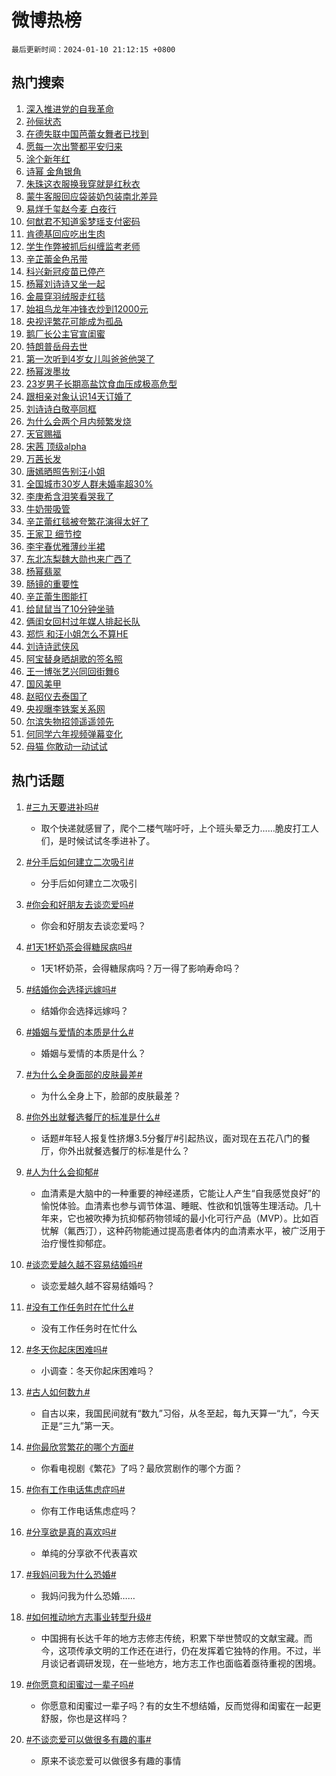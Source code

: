 # 微博热榜

`最后更新时间：2024-01-10 21:12:15 +0800`

## 热门搜索

1. [深入推进党的自我革命](https://m.weibo.cn/search?containerid=100103type%3D1%26t%3D10%26q%3D%23%E6%B7%B1%E5%85%A5%E6%8E%A8%E8%BF%9B%E5%85%9A%E7%9A%84%E8%87%AA%E6%88%91%E9%9D%A9%E5%91%BD%23&stream_entry_id=51&isnewpage=1&extparam=seat%3D1%26stream_entry_id%3D51%26dgr%3D0%26c_type%3D51%26filter_type%3Drealtimehot%26q%3D%2523%25E6%25B7%25B1%25E5%2585%25A5%25E6%258E%25A8%25E8%25BF%259B%25E5%2585%259A%25E7%259A%2584%25E8%2587%25AA%25E6%2588%2591%25E9%259D%25A9%25E5%2591%25BD%2523%26cate%3D10103%26pos%3D0%26display_time%3D1704892333%26pre_seqid%3D17048923336540704243)
1. [孙俪状态](https://m.weibo.cn/search?containerid=100103type%3D1%26t%3D10%26q%3D%E5%AD%99%E4%BF%AA%E7%8A%B6%E6%80%81&stream_entry_id=31&isnewpage=1&extparam=seat%3D1%26realpos%3D1%26filter_type%3Drealtimehot%26pos%3D0%26lcate%3D5001%26stream_entry_id%3D31%26c_type%3D31%26dgr%3D0%26q%3D%25E5%25AD%2599%25E4%25BF%25AA%25E7%258A%25B6%25E6%2580%2581%26cate%3D5001%26flag%3D1%26band_rank%3D1%26display_time%3D1704892333%26pre_seqid%3D17048923336540704243)
1. [在德失联中国芭蕾女舞者已找到](https://m.weibo.cn/search?containerid=100103type%3D1%26t%3D10%26q%3D%23%E5%9C%A8%E5%BE%B7%E5%A4%B1%E8%81%94%E4%B8%AD%E5%9B%BD%E8%8A%AD%E8%95%BE%E5%A5%B3%E8%88%9E%E8%80%85%E5%B7%B2%E6%89%BE%E5%88%B0%23&stream_entry_id=31&isnewpage=1&extparam=seat%3D1%26realpos%3D2%26filter_type%3Drealtimehot%26pos%3D1%26lcate%3D5001%26stream_entry_id%3D31%26c_type%3D31%26dgr%3D0%26q%3D%2523%25E5%259C%25A8%25E5%25BE%25B7%25E5%25A4%25B1%25E8%2581%2594%25E4%25B8%25AD%25E5%259B%25BD%25E8%258A%25AD%25E8%2595%25BE%25E5%25A5%25B3%25E8%2588%259E%25E8%2580%2585%25E5%25B7%25B2%25E6%2589%25BE%25E5%2588%25B0%2523%26cate%3D5001%26flag%3D2%26band_rank%3D2%26display_time%3D1704892333%26pre_seqid%3D17048923336540704243)
1. [愿每一次出警都平安归来](https://m.weibo.cn/search?containerid=100103type%3D1%26t%3D10%26q%3D%23%E6%84%BF%E6%AF%8F%E4%B8%80%E6%AC%A1%E5%87%BA%E8%AD%A6%E9%83%BD%E5%B9%B3%E5%AE%89%E5%BD%92%E6%9D%A5%23&stream_entry_id=31&isnewpage=1&extparam=seat%3D1%26realpos%3D3%26filter_type%3Drealtimehot%26pos%3D2%26lcate%3D5001%26stream_entry_id%3D31%26c_type%3D31%26dgr%3D0%26q%3D%2523%25E6%2584%25BF%25E6%25AF%258F%25E4%25B8%2580%25E6%25AC%25A1%25E5%2587%25BA%25E8%25AD%25A6%25E9%2583%25BD%25E5%25B9%25B3%25E5%25AE%2589%25E5%25BD%2592%25E6%259D%25A5%2523%26cate%3D5001%26flag%3D0%26band_rank%3D3%26display_time%3D1704892333%26pre_seqid%3D17048923336540704243)
1. [涂个新年红](https://m.weibo.cn/search?containerid=100103type%3D1%26t%3D10%26q%3D%23%E6%B6%82%E4%B8%AA%E6%96%B0%E5%B9%B4%E7%BA%A2%23&stream_entry_id=31&isnewpage=1&extparam=seat%3D1%26filter_type%3Drealtimehot%26topic_ad%3D1%26dgr%3D0%26pos%3D3%26lcate%3D5001%26stream_entry_id%3D31%26is_ad_pos%3D1%26c_type%3D31%26q%3D%2523%25E6%25B6%2582%25E4%25B8%25AA%25E6%2596%25B0%25E5%25B9%25B4%25E7%25BA%25A2%2523%26cate%3D5001%26band_rank%3D4%26adid%3D218408%26display_time%3D1704892333%26pre_seqid%3D17048923336540704243)
1. [诗幂 金角银角](https://m.weibo.cn/search?containerid=100103type%3D1%26t%3D10%26q%3D%E8%AF%97%E5%B9%82+%E9%87%91%E8%A7%92%E9%93%B6%E8%A7%92&stream_entry_id=31&isnewpage=1&extparam=seat%3D1%26realpos%3D4%26filter_type%3Drealtimehot%26pos%3D4%26lcate%3D5001%26stream_entry_id%3D31%26c_type%3D31%26dgr%3D0%26q%3D%25E8%25AF%2597%25E5%25B9%2582%2520%25E9%2587%2591%25E8%25A7%2592%25E9%2593%25B6%25E8%25A7%2592%26cate%3D5001%26flag%3D1%26band_rank%3D4%26display_time%3D1704892333%26pre_seqid%3D17048923336540704243)
1. [朱珠这衣服换我穿就是红秋衣](https://m.weibo.cn/search?containerid=100103type%3D1%26t%3D10%26q%3D%E6%9C%B1%E7%8F%A0%E8%BF%99%E8%A1%A3%E6%9C%8D%E6%8D%A2%E6%88%91%E7%A9%BF%E5%B0%B1%E6%98%AF%E7%BA%A2%E7%A7%8B%E8%A1%A3&stream_entry_id=31&isnewpage=1&extparam=seat%3D1%26realpos%3D5%26filter_type%3Drealtimehot%26pos%3D5%26lcate%3D5001%26stream_entry_id%3D31%26c_type%3D31%26dgr%3D0%26q%3D%25E6%259C%25B1%25E7%258F%25A0%25E8%25BF%2599%25E8%25A1%25A3%25E6%259C%258D%25E6%258D%25A2%25E6%2588%2591%25E7%25A9%25BF%25E5%25B0%25B1%25E6%2598%25AF%25E7%25BA%25A2%25E7%25A7%258B%25E8%25A1%25A3%26cate%3D5001%26flag%3D1%26band_rank%3D5%26display_time%3D1704892333%26pre_seqid%3D17048923336540704243)
1. [蒙牛客服回应袋装奶包装南北差异](https://m.weibo.cn/search?containerid=100103type%3D1%26t%3D10%26q%3D%23%E8%92%99%E7%89%9B%E5%AE%A2%E6%9C%8D%E5%9B%9E%E5%BA%94%E8%A2%8B%E8%A3%85%E5%A5%B6%E5%8C%85%E8%A3%85%E5%8D%97%E5%8C%97%E5%B7%AE%E5%BC%82%23&stream_entry_id=31&isnewpage=1&extparam=seat%3D1%26realpos%3D6%26filter_type%3Drealtimehot%26pos%3D6%26lcate%3D5001%26stream_entry_id%3D31%26c_type%3D31%26dgr%3D0%26q%3D%2523%25E8%2592%2599%25E7%2589%259B%25E5%25AE%25A2%25E6%259C%258D%25E5%259B%259E%25E5%25BA%2594%25E8%25A2%258B%25E8%25A3%2585%25E5%25A5%25B6%25E5%258C%2585%25E8%25A3%2585%25E5%258D%2597%25E5%258C%2597%25E5%25B7%25AE%25E5%25BC%2582%2523%26cate%3D5001%26flag%3D1%26band_rank%3D6%26display_time%3D1704892333%26pre_seqid%3D17048923336540704243)
1. [易烊千玺赵今麦 白夜行](https://m.weibo.cn/search?containerid=100103type%3D1%26t%3D10%26q%3D%E6%98%93%E7%83%8A%E5%8D%83%E7%8E%BA%E8%B5%B5%E4%BB%8A%E9%BA%A6+%E7%99%BD%E5%A4%9C%E8%A1%8C&stream_entry_id=31&isnewpage=1&extparam=seat%3D1%26realpos%3D7%26filter_type%3Drealtimehot%26pos%3D7%26lcate%3D5001%26stream_entry_id%3D31%26c_type%3D31%26dgr%3D0%26q%3D%25E6%2598%2593%25E7%2583%258A%25E5%258D%2583%25E7%258E%25BA%25E8%25B5%25B5%25E4%25BB%258A%25E9%25BA%25A6%2520%25E7%2599%25BD%25E5%25A4%259C%25E8%25A1%258C%26cate%3D5001%26flag%3D2%26band_rank%3D7%26display_time%3D1704892333%26pre_seqid%3D17048923336540704243)
1. [何猷君不知道奚梦瑶支付密码](https://m.weibo.cn/search?containerid=100103type%3D1%26t%3D10%26q%3D%23%E4%BD%95%E7%8C%B7%E5%90%9B%E4%B8%8D%E7%9F%A5%E9%81%93%E5%A5%9A%E6%A2%A6%E7%91%B6%E6%94%AF%E4%BB%98%E5%AF%86%E7%A0%81%23&stream_entry_id=31&isnewpage=1&extparam=seat%3D1%26realpos%3D8%26filter_type%3Drealtimehot%26pos%3D8%26lcate%3D5001%26stream_entry_id%3D31%26c_type%3D31%26dgr%3D0%26q%3D%2523%25E4%25BD%2595%25E7%258C%25B7%25E5%2590%259B%25E4%25B8%258D%25E7%259F%25A5%25E9%2581%2593%25E5%25A5%259A%25E6%25A2%25A6%25E7%2591%25B6%25E6%2594%25AF%25E4%25BB%2598%25E5%25AF%2586%25E7%25A0%2581%2523%26cate%3D5001%26flag%3D1%26band_rank%3D8%26display_time%3D1704892333%26pre_seqid%3D17048923336540704243)
1. [肯德基回应吃出生肉](https://m.weibo.cn/search?containerid=100103type%3D1%26t%3D10%26q%3D%23%E8%82%AF%E5%BE%B7%E5%9F%BA%E5%9B%9E%E5%BA%94%E5%90%83%E5%87%BA%E7%94%9F%E8%82%89%23&stream_entry_id=31&isnewpage=1&extparam=seat%3D1%26realpos%3D9%26filter_type%3Drealtimehot%26pos%3D9%26lcate%3D5001%26stream_entry_id%3D31%26c_type%3D31%26dgr%3D0%26q%3D%2523%25E8%2582%25AF%25E5%25BE%25B7%25E5%259F%25BA%25E5%259B%259E%25E5%25BA%2594%25E5%2590%2583%25E5%2587%25BA%25E7%2594%259F%25E8%2582%2589%2523%26cate%3D5001%26flag%3D0%26band_rank%3D9%26display_time%3D1704892333%26pre_seqid%3D17048923336540704243)
1. [学生作弊被抓后纠缠监考老师](https://m.weibo.cn/search?containerid=100103type%3D1%26t%3D10%26q%3D%23%E5%AD%A6%E7%94%9F%E4%BD%9C%E5%BC%8A%E8%A2%AB%E6%8A%93%E5%90%8E%E7%BA%A0%E7%BC%A0%E7%9B%91%E8%80%83%E8%80%81%E5%B8%88%23&stream_entry_id=31&isnewpage=1&extparam=seat%3D1%26realpos%3D10%26filter_type%3Drealtimehot%26pos%3D10%26lcate%3D5001%26stream_entry_id%3D31%26c_type%3D31%26dgr%3D0%26q%3D%2523%25E5%25AD%25A6%25E7%2594%259F%25E4%25BD%259C%25E5%25BC%258A%25E8%25A2%25AB%25E6%258A%2593%25E5%2590%258E%25E7%25BA%25A0%25E7%25BC%25A0%25E7%259B%2591%25E8%2580%2583%25E8%2580%2581%25E5%25B8%2588%2523%26cate%3D5001%26flag%3D1%26band_rank%3D10%26display_time%3D1704892333%26pre_seqid%3D17048923336540704243)
1. [辛芷蕾金色吊带](https://m.weibo.cn/search?containerid=100103type%3D1%26t%3D10%26q%3D%23%E8%BE%9B%E8%8A%B7%E8%95%BE%E9%87%91%E8%89%B2%E5%90%8A%E5%B8%A6%23&stream_entry_id=31&isnewpage=1&extparam=seat%3D1%26realpos%3D11%26filter_type%3Drealtimehot%26pos%3D11%26lcate%3D5001%26stream_entry_id%3D31%26c_type%3D31%26dgr%3D0%26q%3D%2523%25E8%25BE%259B%25E8%258A%25B7%25E8%2595%25BE%25E9%2587%2591%25E8%2589%25B2%25E5%2590%258A%25E5%25B8%25A6%2523%26cate%3D5001%26flag%3D1%26band_rank%3D11%26display_time%3D1704892333%26pre_seqid%3D17048923336540704243)
1. [科兴新冠疫苗已停产](https://m.weibo.cn/search?containerid=100103type%3D1%26t%3D10%26q%3D%23%E7%A7%91%E5%85%B4%E6%96%B0%E5%86%A0%E7%96%AB%E8%8B%97%E5%B7%B2%E5%81%9C%E4%BA%A7%23&stream_entry_id=31&isnewpage=1&extparam=seat%3D1%26realpos%3D12%26filter_type%3Drealtimehot%26pos%3D12%26lcate%3D5001%26stream_entry_id%3D31%26c_type%3D31%26dgr%3D0%26q%3D%2523%25E7%25A7%2591%25E5%2585%25B4%25E6%2596%25B0%25E5%2586%25A0%25E7%2596%25AB%25E8%258B%2597%25E5%25B7%25B2%25E5%2581%259C%25E4%25BA%25A7%2523%26cate%3D5001%26flag%3D0%26band_rank%3D12%26display_time%3D1704892333%26pre_seqid%3D17048923336540704243)
1. [杨幂刘诗诗又坐一起](https://m.weibo.cn/search?containerid=100103type%3D1%26t%3D10%26q%3D%23%E6%9D%A8%E5%B9%82%E5%88%98%E8%AF%97%E8%AF%97%E5%8F%88%E5%9D%90%E4%B8%80%E8%B5%B7%23&stream_entry_id=31&isnewpage=1&extparam=seat%3D1%26realpos%3D13%26filter_type%3Drealtimehot%26pos%3D13%26lcate%3D5001%26stream_entry_id%3D31%26c_type%3D31%26dgr%3D0%26q%3D%2523%25E6%259D%25A8%25E5%25B9%2582%25E5%2588%2598%25E8%25AF%2597%25E8%25AF%2597%25E5%258F%2588%25E5%259D%2590%25E4%25B8%2580%25E8%25B5%25B7%2523%26cate%3D5001%26flag%3D1%26band_rank%3D13%26display_time%3D1704892333%26pre_seqid%3D17048923336540704243)
1. [金晨穿羽绒服走红毯](https://m.weibo.cn/search?containerid=100103type%3D1%26t%3D10%26q%3D%23%E9%87%91%E6%99%A8%E7%A9%BF%E7%BE%BD%E7%BB%92%E6%9C%8D%E8%B5%B0%E7%BA%A2%E6%AF%AF%23&stream_entry_id=31&isnewpage=1&extparam=seat%3D1%26realpos%3D14%26filter_type%3Drealtimehot%26pos%3D14%26lcate%3D5001%26stream_entry_id%3D31%26c_type%3D31%26dgr%3D0%26q%3D%2523%25E9%2587%2591%25E6%2599%25A8%25E7%25A9%25BF%25E7%25BE%25BD%25E7%25BB%2592%25E6%259C%258D%25E8%25B5%25B0%25E7%25BA%25A2%25E6%25AF%25AF%2523%26cate%3D5001%26flag%3D1%26band_rank%3D14%26display_time%3D1704892333%26pre_seqid%3D17048923336540704243)
1. [始祖鸟龙年冲锋衣炒到12000元](https://m.weibo.cn/search?containerid=100103type%3D1%26t%3D10%26q%3D%23%E5%A7%8B%E7%A5%96%E9%B8%9F%E9%BE%99%E5%B9%B4%E5%86%B2%E9%94%8B%E8%A1%A3%E7%82%92%E5%88%B012000%E5%85%83%23&stream_entry_id=31&isnewpage=1&extparam=seat%3D1%26realpos%3D15%26filter_type%3Drealtimehot%26pos%3D15%26lcate%3D5001%26stream_entry_id%3D31%26c_type%3D31%26dgr%3D0%26q%3D%2523%25E5%25A7%258B%25E7%25A5%2596%25E9%25B8%259F%25E9%25BE%2599%25E5%25B9%25B4%25E5%2586%25B2%25E9%2594%258B%25E8%25A1%25A3%25E7%2582%2592%25E5%2588%25B012000%25E5%2585%2583%2523%26cate%3D5001%26flag%3D0%26band_rank%3D15%26display_time%3D1704892333%26pre_seqid%3D17048923336540704243)
1. [央视评繁花可能成为孤品](https://m.weibo.cn/search?containerid=100103type%3D1%26t%3D10%26q%3D%23%E5%A4%AE%E8%A7%86%E8%AF%84%E7%B9%81%E8%8A%B1%E5%8F%AF%E8%83%BD%E6%88%90%E4%B8%BA%E5%AD%A4%E5%93%81%23&stream_entry_id=31&isnewpage=1&extparam=seat%3D1%26realpos%3D16%26filter_type%3Drealtimehot%26pos%3D16%26lcate%3D5001%26stream_entry_id%3D31%26c_type%3D31%26dgr%3D0%26q%3D%2523%25E5%25A4%25AE%25E8%25A7%2586%25E8%25AF%2584%25E7%25B9%2581%25E8%258A%25B1%25E5%258F%25AF%25E8%2583%25BD%25E6%2588%2590%25E4%25B8%25BA%25E5%25AD%25A4%25E5%2593%2581%2523%26cate%3D5001%26flag%3D2%26band_rank%3D16%26display_time%3D1704892333%26pre_seqid%3D17048923336540704243)
1. [鹅厂长公主官宣闺蜜](https://m.weibo.cn/search?containerid=100103type%3D1%26t%3D10%26q%3D%E9%B9%85%E5%8E%82%E9%95%BF%E5%85%AC%E4%B8%BB%E5%AE%98%E5%AE%A3%E9%97%BA%E8%9C%9C&stream_entry_id=31&isnewpage=1&extparam=seat%3D1%26realpos%3D17%26filter_type%3Drealtimehot%26pos%3D17%26lcate%3D5001%26stream_entry_id%3D31%26c_type%3D31%26dgr%3D0%26q%3D%25E9%25B9%2585%25E5%258E%2582%25E9%2595%25BF%25E5%2585%25AC%25E4%25B8%25BB%25E5%25AE%2598%25E5%25AE%25A3%25E9%2597%25BA%25E8%259C%259C%26cate%3D5001%26flag%3D0%26band_rank%3D17%26display_time%3D1704892333%26pre_seqid%3D17048923336540704243)
1. [特朗普岳母去世](https://m.weibo.cn/search?containerid=100103type%3D1%26t%3D10%26q%3D%23%E7%89%B9%E6%9C%97%E6%99%AE%E5%B2%B3%E6%AF%8D%E5%8E%BB%E4%B8%96%23&stream_entry_id=31&isnewpage=1&extparam=seat%3D1%26realpos%3D18%26filter_type%3Drealtimehot%26pos%3D18%26lcate%3D5001%26stream_entry_id%3D31%26c_type%3D31%26dgr%3D0%26q%3D%2523%25E7%2589%25B9%25E6%259C%2597%25E6%2599%25AE%25E5%25B2%25B3%25E6%25AF%258D%25E5%258E%25BB%25E4%25B8%2596%2523%26cate%3D5001%26flag%3D0%26band_rank%3D18%26display_time%3D1704892333%26pre_seqid%3D17048923336540704243)
1. [第一次听到4岁女儿叫爸爸他哭了](https://m.weibo.cn/search?containerid=100103type%3D1%26t%3D10%26q%3D%23%E7%AC%AC%E4%B8%80%E6%AC%A1%E5%90%AC%E5%88%B04%E5%B2%81%E5%A5%B3%E5%84%BF%E5%8F%AB%E7%88%B8%E7%88%B8%E4%BB%96%E5%93%AD%E4%BA%86%23&stream_entry_id=31&isnewpage=1&extparam=seat%3D1%26realpos%3D19%26filter_type%3Drealtimehot%26pos%3D19%26lcate%3D5001%26stream_entry_id%3D31%26c_type%3D31%26dgr%3D0%26q%3D%2523%25E7%25AC%25AC%25E4%25B8%2580%25E6%25AC%25A1%25E5%2590%25AC%25E5%2588%25B04%25E5%25B2%2581%25E5%25A5%25B3%25E5%2584%25BF%25E5%258F%25AB%25E7%2588%25B8%25E7%2588%25B8%25E4%25BB%2596%25E5%2593%25AD%25E4%25BA%2586%2523%26cate%3D5001%26flag%3D32768%26band_rank%3D19%26display_time%3D1704892333%26pre_seqid%3D17048923336540704243)
1. [杨幂泼墨妆](https://m.weibo.cn/search?containerid=100103type%3D1%26t%3D10%26q%3D%23%E6%9D%A8%E5%B9%82%E6%B3%BC%E5%A2%A8%E5%A6%86%23&stream_entry_id=31&isnewpage=1&extparam=seat%3D1%26realpos%3D20%26filter_type%3Drealtimehot%26pos%3D20%26lcate%3D5001%26stream_entry_id%3D31%26c_type%3D31%26dgr%3D0%26q%3D%2523%25E6%259D%25A8%25E5%25B9%2582%25E6%25B3%25BC%25E5%25A2%25A8%25E5%25A6%2586%2523%26cate%3D5001%26flag%3D0%26band_rank%3D20%26display_time%3D1704892333%26pre_seqid%3D17048923336540704243)
1. [23岁男子长期高盐饮食血压成极高危型](https://m.weibo.cn/search?containerid=100103type%3D1%26t%3D10%26q%3D%2323%E5%B2%81%E7%94%B7%E5%AD%90%E9%95%BF%E6%9C%9F%E9%AB%98%E7%9B%90%E9%A5%AE%E9%A3%9F%E8%A1%80%E5%8E%8B%E6%88%90%E6%9E%81%E9%AB%98%E5%8D%B1%E5%9E%8B%23&stream_entry_id=31&isnewpage=1&extparam=seat%3D1%26realpos%3D21%26filter_type%3Drealtimehot%26pos%3D21%26lcate%3D5001%26stream_entry_id%3D31%26c_type%3D31%26dgr%3D0%26q%3D%252323%25E5%25B2%2581%25E7%2594%25B7%25E5%25AD%2590%25E9%2595%25BF%25E6%259C%259F%25E9%25AB%2598%25E7%259B%2590%25E9%25A5%25AE%25E9%25A3%259F%25E8%25A1%2580%25E5%258E%258B%25E6%2588%2590%25E6%259E%2581%25E9%25AB%2598%25E5%258D%25B1%25E5%259E%258B%2523%26cate%3D5001%26flag%3D0%26band_rank%3D21%26display_time%3D1704892333%26pre_seqid%3D17048923336540704243)
1. [跟相亲对象认识14天订婚了](https://m.weibo.cn/search?containerid=100103type%3D1%26t%3D10%26q%3D%E8%B7%9F%E7%9B%B8%E4%BA%B2%E5%AF%B9%E8%B1%A1%E8%AE%A4%E8%AF%8614%E5%A4%A9%E8%AE%A2%E5%A9%9A%E4%BA%86&stream_entry_id=31&isnewpage=1&extparam=seat%3D1%26realpos%3D22%26filter_type%3Drealtimehot%26pos%3D22%26lcate%3D5001%26stream_entry_id%3D31%26c_type%3D31%26dgr%3D0%26q%3D%25E8%25B7%259F%25E7%259B%25B8%25E4%25BA%25B2%25E5%25AF%25B9%25E8%25B1%25A1%25E8%25AE%25A4%25E8%25AF%258614%25E5%25A4%25A9%25E8%25AE%25A2%25E5%25A9%259A%25E4%25BA%2586%26cate%3D5001%26flag%3D0%26band_rank%3D22%26display_time%3D1704892333%26pre_seqid%3D17048923336540704243)
1. [刘诗诗白敬亭同框](https://m.weibo.cn/search?containerid=100103type%3D1%26t%3D10%26q%3D%23%E5%88%98%E8%AF%97%E8%AF%97%E7%99%BD%E6%95%AC%E4%BA%AD%E5%90%8C%E6%A1%86%23&stream_entry_id=31&isnewpage=1&extparam=seat%3D1%26realpos%3D23%26filter_type%3Drealtimehot%26pos%3D23%26lcate%3D5001%26stream_entry_id%3D31%26c_type%3D31%26dgr%3D0%26q%3D%2523%25E5%2588%2598%25E8%25AF%2597%25E8%25AF%2597%25E7%2599%25BD%25E6%2595%25AC%25E4%25BA%25AD%25E5%2590%258C%25E6%25A1%2586%2523%26cate%3D5001%26flag%3D1%26band_rank%3D23%26display_time%3D1704892333%26pre_seqid%3D17048923336540704243)
1. [为什么会两个月内频繁发烧](https://m.weibo.cn/search?containerid=100103type%3D1%26t%3D10%26q%3D%23%E4%B8%BA%E4%BB%80%E4%B9%88%E4%BC%9A%E4%B8%A4%E4%B8%AA%E6%9C%88%E5%86%85%E9%A2%91%E7%B9%81%E5%8F%91%E7%83%A7%23&stream_entry_id=31&isnewpage=1&extparam=seat%3D1%26realpos%3D24%26filter_type%3Drealtimehot%26pos%3D24%26lcate%3D5001%26stream_entry_id%3D31%26c_type%3D31%26dgr%3D0%26q%3D%2523%25E4%25B8%25BA%25E4%25BB%2580%25E4%25B9%2588%25E4%25BC%259A%25E4%25B8%25A4%25E4%25B8%25AA%25E6%259C%2588%25E5%2586%2585%25E9%25A2%2591%25E7%25B9%2581%25E5%258F%2591%25E7%2583%25A7%2523%26cate%3D5001%26flag%3D1%26band_rank%3D24%26display_time%3D1704892333%26pre_seqid%3D17048923336540704243)
1. [天官赐福](https://m.weibo.cn/search?containerid=100103type%3D1%26t%3D10%26q%3D%E5%A4%A9%E5%AE%98%E8%B5%90%E7%A6%8F&stream_entry_id=31&isnewpage=1&extparam=seat%3D1%26realpos%3D25%26filter_type%3Drealtimehot%26pos%3D25%26lcate%3D5001%26stream_entry_id%3D31%26c_type%3D31%26dgr%3D0%26q%3D%25E5%25A4%25A9%25E5%25AE%2598%25E8%25B5%2590%25E7%25A6%258F%26cate%3D5001%26flag%3D1%26band_rank%3D25%26display_time%3D1704892333%26pre_seqid%3D17048923336540704243)
1. [宋茜 顶级alpha](https://m.weibo.cn/search?containerid=100103type%3D1%26t%3D10%26q%3D%E5%AE%8B%E8%8C%9C+%E9%A1%B6%E7%BA%A7alpha&stream_entry_id=31&isnewpage=1&extparam=seat%3D1%26realpos%3D26%26filter_type%3Drealtimehot%26pos%3D26%26lcate%3D5001%26stream_entry_id%3D31%26c_type%3D31%26dgr%3D0%26q%3D%25E5%25AE%258B%25E8%258C%259C%2520%25E9%25A1%25B6%25E7%25BA%25A7alpha%26cate%3D5001%26flag%3D0%26band_rank%3D26%26display_time%3D1704892333%26pre_seqid%3D17048923336540704243)
1. [万茜长发](https://m.weibo.cn/search?containerid=100103type%3D1%26t%3D10%26q%3D%E4%B8%87%E8%8C%9C%E9%95%BF%E5%8F%91&stream_entry_id=31&isnewpage=1&extparam=seat%3D1%26realpos%3D27%26filter_type%3Drealtimehot%26pos%3D27%26lcate%3D5001%26stream_entry_id%3D31%26c_type%3D31%26dgr%3D0%26q%3D%25E4%25B8%2587%25E8%258C%259C%25E9%2595%25BF%25E5%258F%2591%26cate%3D5001%26flag%3D0%26band_rank%3D27%26display_time%3D1704892333%26pre_seqid%3D17048923336540704243)
1. [唐嫣晒照告别汪小姐](https://m.weibo.cn/search?containerid=100103type%3D1%26t%3D10%26q%3D%23%E5%94%90%E5%AB%A3%E6%99%92%E7%85%A7%E5%91%8A%E5%88%AB%E6%B1%AA%E5%B0%8F%E5%A7%90%23&stream_entry_id=31&isnewpage=1&extparam=seat%3D1%26realpos%3D28%26filter_type%3Drealtimehot%26pos%3D28%26lcate%3D5001%26stream_entry_id%3D31%26c_type%3D31%26dgr%3D0%26q%3D%2523%25E5%2594%2590%25E5%25AB%25A3%25E6%2599%2592%25E7%2585%25A7%25E5%2591%258A%25E5%2588%25AB%25E6%25B1%25AA%25E5%25B0%258F%25E5%25A7%2590%2523%26cate%3D5001%26flag%3D1%26band_rank%3D28%26display_time%3D1704892333%26pre_seqid%3D17048923336540704243)
1. [全国城市30岁人群未婚率超30%](https://m.weibo.cn/search?containerid=100103type%3D1%26t%3D10%26q%3D%23%E5%85%A8%E5%9B%BD%E5%9F%8E%E5%B8%8230%E5%B2%81%E4%BA%BA%E7%BE%A4%E6%9C%AA%E5%A9%9A%E7%8E%87%E8%B6%8530%25%23&stream_entry_id=31&isnewpage=1&extparam=seat%3D1%26realpos%3D29%26filter_type%3Drealtimehot%26pos%3D29%26lcate%3D5001%26stream_entry_id%3D31%26c_type%3D31%26dgr%3D0%26q%3D%2523%25E5%2585%25A8%25E5%259B%25BD%25E5%259F%258E%25E5%25B8%258230%25E5%25B2%2581%25E4%25BA%25BA%25E7%25BE%25A4%25E6%259C%25AA%25E5%25A9%259A%25E7%258E%2587%25E8%25B6%258530%2525%2523%26cate%3D5001%26flag%3D1%26band_rank%3D29%26display_time%3D1704892333%26pre_seqid%3D17048923336540704243)
1. [李庚希含泪笑看哭我了](https://m.weibo.cn/search?containerid=100103type%3D1%26t%3D10%26q%3D%E6%9D%8E%E5%BA%9A%E5%B8%8C%E5%90%AB%E6%B3%AA%E7%AC%91%E7%9C%8B%E5%93%AD%E6%88%91%E4%BA%86&stream_entry_id=31&isnewpage=1&extparam=seat%3D1%26realpos%3D30%26filter_type%3Drealtimehot%26pos%3D30%26lcate%3D5001%26stream_entry_id%3D31%26c_type%3D31%26dgr%3D0%26q%3D%25E6%259D%258E%25E5%25BA%259A%25E5%25B8%258C%25E5%2590%25AB%25E6%25B3%25AA%25E7%25AC%2591%25E7%259C%258B%25E5%2593%25AD%25E6%2588%2591%25E4%25BA%2586%26cate%3D5001%26flag%3D1%26band_rank%3D30%26display_time%3D1704892333%26pre_seqid%3D17048923336540704243)
1. [牛奶带吸管](https://m.weibo.cn/search?containerid=100103type%3D1%26t%3D10%26q%3D%E7%89%9B%E5%A5%B6%E5%B8%A6%E5%90%B8%E7%AE%A1&stream_entry_id=31&isnewpage=1&extparam=seat%3D1%26realpos%3D31%26filter_type%3Drealtimehot%26pos%3D31%26lcate%3D5001%26stream_entry_id%3D31%26c_type%3D31%26dgr%3D0%26q%3D%25E7%2589%259B%25E5%25A5%25B6%25E5%25B8%25A6%25E5%2590%25B8%25E7%25AE%25A1%26cate%3D5001%26flag%3D1%26band_rank%3D31%26display_time%3D1704892333%26pre_seqid%3D17048923336540704243)
1. [辛芷蕾红毯被夸繁花演得太好了](https://m.weibo.cn/search?containerid=100103type%3D1%26t%3D10%26q%3D%23%E8%BE%9B%E8%8A%B7%E8%95%BE%E7%BA%A2%E6%AF%AF%E8%A2%AB%E5%A4%B8%E7%B9%81%E8%8A%B1%E6%BC%94%E5%BE%97%E5%A4%AA%E5%A5%BD%E4%BA%86%23&stream_entry_id=31&isnewpage=1&extparam=seat%3D1%26realpos%3D32%26filter_type%3Drealtimehot%26pos%3D32%26lcate%3D5001%26stream_entry_id%3D31%26c_type%3D31%26dgr%3D0%26q%3D%2523%25E8%25BE%259B%25E8%258A%25B7%25E8%2595%25BE%25E7%25BA%25A2%25E6%25AF%25AF%25E8%25A2%25AB%25E5%25A4%25B8%25E7%25B9%2581%25E8%258A%25B1%25E6%25BC%2594%25E5%25BE%2597%25E5%25A4%25AA%25E5%25A5%25BD%25E4%25BA%2586%2523%26cate%3D5001%26flag%3D1%26band_rank%3D32%26display_time%3D1704892333%26pre_seqid%3D17048923336540704243)
1. [王家卫 细节控](https://m.weibo.cn/search?containerid=100103type%3D1%26t%3D10%26q%3D%E7%8E%8B%E5%AE%B6%E5%8D%AB+%E7%BB%86%E8%8A%82%E6%8E%A7&stream_entry_id=31&isnewpage=1&extparam=seat%3D1%26realpos%3D33%26filter_type%3Drealtimehot%26pos%3D33%26lcate%3D5001%26stream_entry_id%3D31%26c_type%3D31%26dgr%3D0%26q%3D%25E7%258E%258B%25E5%25AE%25B6%25E5%258D%25AB%2520%25E7%25BB%2586%25E8%258A%2582%25E6%258E%25A7%26cate%3D5001%26flag%3D1%26band_rank%3D33%26display_time%3D1704892333%26pre_seqid%3D17048923336540704243)
1. [李宇春优雅薄纱半裙](https://m.weibo.cn/search?containerid=100103type%3D1%26t%3D10%26q%3D%E6%9D%8E%E5%AE%87%E6%98%A5%E4%BC%98%E9%9B%85%E8%96%84%E7%BA%B1%E5%8D%8A%E8%A3%99&stream_entry_id=31&isnewpage=1&extparam=seat%3D1%26realpos%3D34%26filter_type%3Drealtimehot%26pos%3D34%26lcate%3D5001%26stream_entry_id%3D31%26c_type%3D31%26dgr%3D0%26q%3D%25E6%259D%258E%25E5%25AE%2587%25E6%2598%25A5%25E4%25BC%2598%25E9%259B%2585%25E8%2596%2584%25E7%25BA%25B1%25E5%258D%258A%25E8%25A3%2599%26cate%3D5001%26flag%3D1%26band_rank%3D34%26display_time%3D1704892333%26pre_seqid%3D17048923336540704243)
1. [东北冻梨魏大勋也来广西了](https://m.weibo.cn/search?containerid=100103type%3D1%26t%3D10%26q%3D%23%E4%B8%9C%E5%8C%97%E5%86%BB%E6%A2%A8%E9%AD%8F%E5%A4%A7%E5%8B%8B%E4%B9%9F%E6%9D%A5%E5%B9%BF%E8%A5%BF%E4%BA%86%23&stream_entry_id=31&isnewpage=1&extparam=seat%3D1%26realpos%3D35%26filter_type%3Drealtimehot%26pos%3D35%26lcate%3D5001%26stream_entry_id%3D31%26c_type%3D31%26dgr%3D0%26q%3D%2523%25E4%25B8%259C%25E5%258C%2597%25E5%2586%25BB%25E6%25A2%25A8%25E9%25AD%258F%25E5%25A4%25A7%25E5%258B%258B%25E4%25B9%259F%25E6%259D%25A5%25E5%25B9%25BF%25E8%25A5%25BF%25E4%25BA%2586%2523%26cate%3D5001%26flag%3D1%26band_rank%3D35%26display_time%3D1704892333%26pre_seqid%3D17048923336540704243)
1. [杨幂翡翠](https://m.weibo.cn/search?containerid=100103type%3D1%26t%3D10%26q%3D%E6%9D%A8%E5%B9%82%E7%BF%A1%E7%BF%A0&stream_entry_id=31&isnewpage=1&extparam=seat%3D1%26realpos%3D36%26filter_type%3Drealtimehot%26pos%3D36%26lcate%3D5001%26stream_entry_id%3D31%26c_type%3D31%26dgr%3D0%26q%3D%25E6%259D%25A8%25E5%25B9%2582%25E7%25BF%25A1%25E7%25BF%25A0%26cate%3D5001%26flag%3D1%26band_rank%3D36%26display_time%3D1704892333%26pre_seqid%3D17048923336540704243)
1. [肠镜的重要性](https://m.weibo.cn/search?containerid=100103type%3D1%26t%3D10%26q%3D%E8%82%A0%E9%95%9C%E7%9A%84%E9%87%8D%E8%A6%81%E6%80%A7&stream_entry_id=31&isnewpage=1&extparam=seat%3D1%26realpos%3D37%26filter_type%3Drealtimehot%26pos%3D37%26lcate%3D5001%26stream_entry_id%3D31%26c_type%3D31%26dgr%3D0%26q%3D%25E8%2582%25A0%25E9%2595%259C%25E7%259A%2584%25E9%2587%258D%25E8%25A6%2581%25E6%2580%25A7%26cate%3D5001%26flag%3D1%26band_rank%3D37%26display_time%3D1704892333%26pre_seqid%3D17048923336540704243)
1. [辛芷蕾生图能打](https://m.weibo.cn/search?containerid=100103type%3D1%26t%3D10%26q%3D%E8%BE%9B%E8%8A%B7%E8%95%BE%E7%94%9F%E5%9B%BE%E8%83%BD%E6%89%93&stream_entry_id=31&isnewpage=1&extparam=seat%3D1%26realpos%3D38%26filter_type%3Drealtimehot%26pos%3D38%26lcate%3D5001%26stream_entry_id%3D31%26c_type%3D31%26dgr%3D0%26q%3D%25E8%25BE%259B%25E8%258A%25B7%25E8%2595%25BE%25E7%2594%259F%25E5%259B%25BE%25E8%2583%25BD%25E6%2589%2593%26cate%3D5001%26flag%3D1%26band_rank%3D38%26display_time%3D1704892333%26pre_seqid%3D17048923336540704243)
1. [给鼠鼠当了10分钟坐骑](https://m.weibo.cn/search?containerid=100103type%3D1%26t%3D10%26q%3D%E7%BB%99%E9%BC%A0%E9%BC%A0%E5%BD%93%E4%BA%8610%E5%88%86%E9%92%9F%E5%9D%90%E9%AA%91&stream_entry_id=31&isnewpage=1&extparam=seat%3D1%26realpos%3D39%26filter_type%3Drealtimehot%26pos%3D39%26lcate%3D5001%26stream_entry_id%3D31%26c_type%3D31%26dgr%3D0%26q%3D%25E7%25BB%2599%25E9%25BC%25A0%25E9%25BC%25A0%25E5%25BD%2593%25E4%25BA%258610%25E5%2588%2586%25E9%2592%259F%25E5%259D%2590%25E9%25AA%2591%26cate%3D5001%26flag%3D1%26band_rank%3D39%26display_time%3D1704892333%26pre_seqid%3D17048923336540704243)
1. [俩闺女回村过年媒人排起长队](https://m.weibo.cn/search?containerid=100103type%3D1%26t%3D10%26q%3D%23%E4%BF%A9%E9%97%BA%E5%A5%B3%E5%9B%9E%E6%9D%91%E8%BF%87%E5%B9%B4%E5%AA%92%E4%BA%BA%E6%8E%92%E8%B5%B7%E9%95%BF%E9%98%9F%23&stream_entry_id=31&isnewpage=1&extparam=seat%3D1%26realpos%3D40%26filter_type%3Drealtimehot%26pos%3D40%26lcate%3D5001%26stream_entry_id%3D31%26c_type%3D31%26dgr%3D0%26q%3D%2523%25E4%25BF%25A9%25E9%2597%25BA%25E5%25A5%25B3%25E5%259B%259E%25E6%259D%2591%25E8%25BF%2587%25E5%25B9%25B4%25E5%25AA%2592%25E4%25BA%25BA%25E6%258E%2592%25E8%25B5%25B7%25E9%2595%25BF%25E9%2598%259F%2523%26cate%3D5001%26flag%3D32768%26band_rank%3D40%26display_time%3D1704892333%26pre_seqid%3D17048923336540704243)
1. [郑恺 和汪小姐怎么不算HE](https://m.weibo.cn/search?containerid=100103type%3D1%26t%3D10%26q%3D%E9%83%91%E6%81%BA+%E5%92%8C%E6%B1%AA%E5%B0%8F%E5%A7%90%E6%80%8E%E4%B9%88%E4%B8%8D%E7%AE%97HE&stream_entry_id=31&isnewpage=1&extparam=seat%3D1%26realpos%3D41%26filter_type%3Drealtimehot%26pos%3D41%26lcate%3D5001%26stream_entry_id%3D31%26c_type%3D31%26dgr%3D0%26q%3D%25E9%2583%2591%25E6%2581%25BA%2520%25E5%2592%258C%25E6%25B1%25AA%25E5%25B0%258F%25E5%25A7%2590%25E6%2580%258E%25E4%25B9%2588%25E4%25B8%258D%25E7%25AE%2597HE%26cate%3D5001%26flag%3D0%26band_rank%3D41%26display_time%3D1704892333%26pre_seqid%3D17048923336540704243)
1. [刘诗诗武侠风](https://m.weibo.cn/search?containerid=100103type%3D1%26t%3D10%26q%3D%E5%88%98%E8%AF%97%E8%AF%97%E6%AD%A6%E4%BE%A0%E9%A3%8E&stream_entry_id=31&isnewpage=1&extparam=seat%3D1%26realpos%3D42%26filter_type%3Drealtimehot%26pos%3D42%26lcate%3D5001%26stream_entry_id%3D31%26c_type%3D31%26dgr%3D0%26q%3D%25E5%2588%2598%25E8%25AF%2597%25E8%25AF%2597%25E6%25AD%25A6%25E4%25BE%25A0%25E9%25A3%258E%26cate%3D5001%26flag%3D0%26band_rank%3D42%26display_time%3D1704892333%26pre_seqid%3D17048923336540704243)
1. [阿宝替身晒胡歌的签名照](https://m.weibo.cn/search?containerid=100103type%3D1%26t%3D10%26q%3D%23%E9%98%BF%E5%AE%9D%E6%9B%BF%E8%BA%AB%E6%99%92%E8%83%A1%E6%AD%8C%E7%9A%84%E7%AD%BE%E5%90%8D%E7%85%A7%23&stream_entry_id=31&isnewpage=1&extparam=seat%3D1%26realpos%3D43%26filter_type%3Drealtimehot%26pos%3D43%26lcate%3D5001%26stream_entry_id%3D31%26c_type%3D31%26dgr%3D0%26q%3D%2523%25E9%2598%25BF%25E5%25AE%259D%25E6%259B%25BF%25E8%25BA%25AB%25E6%2599%2592%25E8%2583%25A1%25E6%25AD%258C%25E7%259A%2584%25E7%25AD%25BE%25E5%2590%258D%25E7%2585%25A7%2523%26cate%3D5001%26flag%3D0%26band_rank%3D43%26display_time%3D1704892333%26pre_seqid%3D17048923336540704243)
1. [王一博张艺兴同回街舞6](https://m.weibo.cn/search?containerid=100103type%3D1%26t%3D10%26q%3D%23%E7%8E%8B%E4%B8%80%E5%8D%9A%E5%BC%A0%E8%89%BA%E5%85%B4%E5%90%8C%E5%9B%9E%E8%A1%97%E8%88%9E6%23&stream_entry_id=31&isnewpage=1&extparam=seat%3D1%26realpos%3D44%26filter_type%3Drealtimehot%26pos%3D44%26lcate%3D5001%26stream_entry_id%3D31%26c_type%3D31%26dgr%3D0%26q%3D%2523%25E7%258E%258B%25E4%25B8%2580%25E5%258D%259A%25E5%25BC%25A0%25E8%2589%25BA%25E5%2585%25B4%25E5%2590%258C%25E5%259B%259E%25E8%25A1%2597%25E8%2588%259E6%2523%26cate%3D5001%26flag%3D0%26band_rank%3D44%26display_time%3D1704892333%26pre_seqid%3D17048923336540704243)
1. [国风美甲](https://m.weibo.cn/search?containerid=100103type%3D1%26t%3D10%26q%3D%E5%9B%BD%E9%A3%8E%E7%BE%8E%E7%94%B2&stream_entry_id=31&isnewpage=1&extparam=seat%3D1%26realpos%3D45%26filter_type%3Drealtimehot%26pos%3D45%26lcate%3D5001%26stream_entry_id%3D31%26c_type%3D31%26dgr%3D0%26q%3D%25E5%259B%25BD%25E9%25A3%258E%25E7%25BE%258E%25E7%2594%25B2%26cate%3D5001%26flag%3D1%26band_rank%3D45%26display_time%3D1704892333%26pre_seqid%3D17048923336540704243)
1. [赵昭仪去泰国了](https://m.weibo.cn/search?containerid=100103type%3D1%26t%3D10%26q%3D%23%E8%B5%B5%E6%98%AD%E4%BB%AA%E5%8E%BB%E6%B3%B0%E5%9B%BD%E4%BA%86%23&stream_entry_id=31&isnewpage=1&extparam=seat%3D1%26realpos%3D46%26filter_type%3Drealtimehot%26pos%3D46%26lcate%3D5001%26stream_entry_id%3D31%26c_type%3D31%26dgr%3D0%26q%3D%2523%25E8%25B5%25B5%25E6%2598%25AD%25E4%25BB%25AA%25E5%258E%25BB%25E6%25B3%25B0%25E5%259B%25BD%25E4%25BA%2586%2523%26cate%3D5001%26flag%3D0%26band_rank%3D46%26display_time%3D1704892333%26pre_seqid%3D17048923336540704243)
1. [央视曝李铁案关系网](https://m.weibo.cn/search?containerid=100103type%3D1%26t%3D10%26q%3D%23%E5%A4%AE%E8%A7%86%E6%9B%9D%E6%9D%8E%E9%93%81%E6%A1%88%E5%85%B3%E7%B3%BB%E7%BD%91%23&stream_entry_id=31&isnewpage=1&extparam=seat%3D1%26realpos%3D47%26filter_type%3Drealtimehot%26pos%3D47%26lcate%3D5001%26stream_entry_id%3D31%26c_type%3D31%26dgr%3D0%26q%3D%2523%25E5%25A4%25AE%25E8%25A7%2586%25E6%259B%259D%25E6%259D%258E%25E9%2593%2581%25E6%25A1%2588%25E5%2585%25B3%25E7%25B3%25BB%25E7%25BD%2591%2523%26cate%3D5001%26flag%3D0%26band_rank%3D47%26display_time%3D1704892333%26pre_seqid%3D17048923336540704243)
1. [尔滨失物招领遥遥领先](https://m.weibo.cn/search?containerid=100103type%3D1%26t%3D10%26q%3D%23%E5%B0%94%E6%BB%A8%E5%A4%B1%E7%89%A9%E6%8B%9B%E9%A2%86%E9%81%A5%E9%81%A5%E9%A2%86%E5%85%88%23&stream_entry_id=31&isnewpage=1&extparam=seat%3D1%26realpos%3D48%26filter_type%3Drealtimehot%26pos%3D48%26lcate%3D5001%26stream_entry_id%3D31%26c_type%3D31%26dgr%3D0%26q%3D%2523%25E5%25B0%2594%25E6%25BB%25A8%25E5%25A4%25B1%25E7%2589%25A9%25E6%258B%259B%25E9%25A2%2586%25E9%2581%25A5%25E9%2581%25A5%25E9%25A2%2586%25E5%2585%2588%2523%26cate%3D5001%26flag%3D1%26band_rank%3D48%26display_time%3D1704892333%26pre_seqid%3D17048923336540704243)
1. [何同学六年视频弹幕变化](https://m.weibo.cn/search?containerid=100103type%3D1%26t%3D10%26q%3D%23%E4%BD%95%E5%90%8C%E5%AD%A6%E5%85%AD%E5%B9%B4%E8%A7%86%E9%A2%91%E5%BC%B9%E5%B9%95%E5%8F%98%E5%8C%96%23&stream_entry_id=31&isnewpage=1&extparam=seat%3D1%26realpos%3D49%26filter_type%3Drealtimehot%26pos%3D49%26lcate%3D5001%26stream_entry_id%3D31%26c_type%3D31%26dgr%3D0%26q%3D%2523%25E4%25BD%2595%25E5%2590%258C%25E5%25AD%25A6%25E5%2585%25AD%25E5%25B9%25B4%25E8%25A7%2586%25E9%25A2%2591%25E5%25BC%25B9%25E5%25B9%2595%25E5%258F%2598%25E5%258C%2596%2523%26cate%3D5001%26flag%3D0%26band_rank%3D49%26display_time%3D1704892333%26pre_seqid%3D17048923336540704243)
1. [母猫 你敢动一动试试](https://m.weibo.cn/search?containerid=100103type%3D1%26t%3D10%26q%3D%E6%AF%8D%E7%8C%AB+%E4%BD%A0%E6%95%A2%E5%8A%A8%E4%B8%80%E5%8A%A8%E8%AF%95%E8%AF%95&stream_entry_id=31&isnewpage=1&extparam=seat%3D1%26realpos%3D50%26filter_type%3Drealtimehot%26pos%3D50%26lcate%3D5001%26stream_entry_id%3D31%26c_type%3D31%26dgr%3D0%26q%3D%25E6%25AF%258D%25E7%258C%25AB%2520%25E4%25BD%25A0%25E6%2595%25A2%25E5%258A%25A8%25E4%25B8%2580%25E5%258A%25A8%25E8%25AF%2595%25E8%25AF%2595%26cate%3D5001%26flag%3D1%26band_rank%3D50%26display_time%3D1704892333%26pre_seqid%3D17048923336540704243)

## 热门话题

1. [#三九天要进补吗#](https://m.weibo.cn/search?containerid=231522type%3D1%26t%3D10%26q%3D%23%E4%B8%89%E4%B9%9D%E5%A4%A9%E8%A6%81%E8%BF%9B%E8%A1%A5%E5%90%97%23&stream_entry_id=128&isnewpage=1&extparam=seat%3D1%26unitid%3D1704769869219%26lcate%3D5004%26c_type%3D128%26dgr%3D0%26pos%3D1-0-0%26cate%3D5004%26display_time%3D1704892334%26pre_seqid%3D170489233499007372197)
    - 取个快递就感冒了，爬个二楼气喘吁吁，上个班头晕乏力……脆皮打工人们，是时候试试冬季进补了。

1. [#分手后如何建立二次吸引#](https://m.weibo.cn/search?containerid=231522type%3D1%26t%3D10%26q%3D%23%E5%88%86%E6%89%8B%E5%90%8E%E5%A6%82%E4%BD%95%E5%BB%BA%E7%AB%8B%E4%BA%8C%E6%AC%A1%E5%90%B8%E5%BC%95%23&stream_entry_id=128&isnewpage=1&extparam=seat%3D1%26unitid%3D1704870666886%26lcate%3D5004%26c_type%3D128%26dgr%3D0%26pos%3D1-0-1%26cate%3D5004%26display_time%3D1704892334%26pre_seqid%3D170489233499007372197)
    - 分手后如何建立二次吸引

1. [#你会和好朋友去谈恋爱吗#](https://m.weibo.cn/search?containerid=231522type%3D1%26t%3D10%26q%3D%23%E4%BD%A0%E4%BC%9A%E5%92%8C%E5%A5%BD%E6%9C%8B%E5%8F%8B%E5%8E%BB%E8%B0%88%E6%81%8B%E7%88%B1%E5%90%97%23&stream_entry_id=128&isnewpage=1&extparam=seat%3D1%26unitid%3D1704849959446%26lcate%3D5004%26c_type%3D128%26dgr%3D0%26pos%3D1-0-2%26cate%3D5004%26display_time%3D1704892334%26pre_seqid%3D170489233499007372197)
    - 你会和好朋友去谈恋爱吗？

1. [#1天1杯奶茶会得糖尿病吗#](https://m.weibo.cn/search?containerid=231522type%3D1%26t%3D10%26q%3D%231%E5%A4%A91%E6%9D%AF%E5%A5%B6%E8%8C%B6%E4%BC%9A%E5%BE%97%E7%B3%96%E5%B0%BF%E7%97%85%E5%90%97%23&stream_entry_id=128&isnewpage=1&extparam=seat%3D1%26unitid%3D1704769586056%26lcate%3D5004%26c_type%3D128%26dgr%3D0%26pos%3D1-0-3%26cate%3D5004%26display_time%3D1704892334%26pre_seqid%3D170489233499007372197)
    - 1天1杯奶茶，会得糖尿病吗？万一得了影响寿命吗？

1. [#结婚你会选择远嫁吗#](https://m.weibo.cn/search?containerid=231522type%3D1%26t%3D10%26q%3D%23%E7%BB%93%E5%A9%9A%E4%BD%A0%E4%BC%9A%E9%80%89%E6%8B%A9%E8%BF%9C%E5%AB%81%E5%90%97%23&stream_entry_id=128&isnewpage=1&extparam=seat%3D1%26unitid%3D1704870361894%26lcate%3D5004%26c_type%3D128%26dgr%3D0%26pos%3D1-0-4%26cate%3D5004%26display_time%3D1704892334%26pre_seqid%3D170489233499007372197)
    - 结婚你会选择远嫁吗？

1. [#婚姻与爱情的本质是什么#](https://m.weibo.cn/search?containerid=231522type%3D1%26t%3D10%26q%3D%23%E5%A9%9A%E5%A7%BB%E4%B8%8E%E7%88%B1%E6%83%85%E7%9A%84%E6%9C%AC%E8%B4%A8%E6%98%AF%E4%BB%80%E4%B9%88%23&stream_entry_id=128&isnewpage=1&extparam=seat%3D1%26unitid%3D1704881162756%26lcate%3D5004%26c_type%3D128%26dgr%3D0%26pos%3D1-0-5%26cate%3D5004%26display_time%3D1704892334%26pre_seqid%3D170489233499007372197)
    - 婚姻与爱情的本质是什么？

1. [#为什么全身面部的皮肤最差#](https://m.weibo.cn/search?containerid=231522type%3D1%26t%3D10%26q%3D%23%E4%B8%BA%E4%BB%80%E4%B9%88%E5%85%A8%E8%BA%AB%E9%9D%A2%E9%83%A8%E7%9A%84%E7%9A%AE%E8%82%A4%E6%9C%80%E5%B7%AE%23&stream_entry_id=128&isnewpage=1&extparam=seat%3D1%26unitid%3D1704769596957%26lcate%3D5004%26c_type%3D128%26dgr%3D0%26pos%3D1-0-6%26cate%3D5004%26display_time%3D1704892334%26pre_seqid%3D170489233499007372197)
    - 为什么全身上下，脸部的皮肤最差？

1. [#你外出就餐选餐厅的标准是什么#](https://m.weibo.cn/search?containerid=231522type%3D1%26t%3D10%26q%3D%23%E4%BD%A0%E5%A4%96%E5%87%BA%E5%B0%B1%E9%A4%90%E9%80%89%E9%A4%90%E5%8E%85%E7%9A%84%E6%A0%87%E5%87%86%E6%98%AF%E4%BB%80%E4%B9%88%23&stream_entry_id=128&isnewpage=1&extparam=seat%3D1%26unitid%3D1704769600773%26lcate%3D5004%26c_type%3D128%26dgr%3D0%26pos%3D1-0-7%26cate%3D5004%26display_time%3D1704892334%26pre_seqid%3D170489233499007372197)
    - 话题#年轻人报复性挤爆3.5分餐厅#引起热议，面对现在五花八门的餐厅，你外出就餐选餐厅的标准是什么？  ​​​

1. [#人为什么会抑郁#](https://m.weibo.cn/search?containerid=231522type%3D1%26t%3D10%26q%3D%23%E4%BA%BA%E4%B8%BA%E4%BB%80%E4%B9%88%E4%BC%9A%E6%8A%91%E9%83%81%23&stream_entry_id=128&isnewpage=1&extparam=seat%3D1%26unitid%3D1704881163792%26lcate%3D5004%26c_type%3D128%26dgr%3D0%26pos%3D1-0-8%26cate%3D5004%26display_time%3D1704892334%26pre_seqid%3D170489233499007372197)
    - 血清素是大脑中的一种重要的神经递质，它能让人产生“自我感觉良好”的愉悦体验。血清素也参与调节体温、睡眠、性欲和饥饿等生理活动。几十年来，它也被吹捧为抗抑郁药物领域的最小化可行产品（MVP）。比如百忧解（氟西汀），这种药物能通过提高患者体内的血清素水平，被广泛用于治疗慢性抑郁症。

1. [#谈恋爱越久越不容易结婚吗#](https://m.weibo.cn/search?containerid=231522type%3D1%26t%3D10%26q%3D%23%E8%B0%88%E6%81%8B%E7%88%B1%E8%B6%8A%E4%B9%85%E8%B6%8A%E4%B8%8D%E5%AE%B9%E6%98%93%E7%BB%93%E5%A9%9A%E5%90%97%23&stream_entry_id=128&isnewpage=1&extparam=seat%3D1%26unitid%3D1704871559387%26lcate%3D5004%26c_type%3D128%26dgr%3D0%26pos%3D1-0-9%26cate%3D5004%26display_time%3D1704892334%26pre_seqid%3D170489233499007372197)
    - 谈恋爱越久越不容易结婚吗？

1. [#没有工作任务时在忙什么#](https://m.weibo.cn/search?containerid=231522type%3D1%26t%3D10%26q%3D%23%E6%B2%A1%E6%9C%89%E5%B7%A5%E4%BD%9C%E4%BB%BB%E5%8A%A1%E6%97%B6%E5%9C%A8%E5%BF%99%E4%BB%80%E4%B9%88%23&stream_entry_id=128&isnewpage=1&extparam=seat%3D1%26unitid%3D1704769613079%26lcate%3D5004%26c_type%3D128%26dgr%3D0%26pos%3D1-0-10%26cate%3D5004%26display_time%3D1704892334%26pre_seqid%3D170489233499007372197)
    - 没有工作任务时在忙什么

1. [#冬天你起床困难吗#](https://m.weibo.cn/search?containerid=231522type%3D1%26t%3D10%26q%3D%23%E5%86%AC%E5%A4%A9%E4%BD%A0%E8%B5%B7%E5%BA%8A%E5%9B%B0%E9%9A%BE%E5%90%97%23&stream_entry_id=128&isnewpage=1&extparam=seat%3D1%26unitid%3D1704770466533%26lcate%3D5004%26c_type%3D128%26dgr%3D0%26pos%3D1-0-11%26cate%3D5004%26display_time%3D1704892334%26pre_seqid%3D170489233499007372197)
    - 小调查：冬天你起床困难吗？  ​​​

1. [#古人如何数九#](https://m.weibo.cn/search?containerid=231522type%3D1%26t%3D10%26q%3D%23%E5%8F%A4%E4%BA%BA%E5%A6%82%E4%BD%95%E6%95%B0%E4%B9%9D%23&stream_entry_id=128&isnewpage=1&extparam=seat%3D1%26unitid%3D1704769590511%26lcate%3D5004%26c_type%3D128%26dgr%3D0%26pos%3D1-0-12%26cate%3D5004%26display_time%3D1704892334%26pre_seqid%3D170489233499007372197)
    - 自古以来，我国民间就有“数九”习俗，从冬至起，每九天算一“九”，今天正是“三九”第一天。

1. [#你最欣赏繁花的哪个方面#](https://m.weibo.cn/search?containerid=231522type%3D1%26t%3D10%26q%3D%23%E4%BD%A0%E6%9C%80%E6%AC%A3%E8%B5%8F%E7%B9%81%E8%8A%B1%E7%9A%84%E5%93%AA%E4%B8%AA%E6%96%B9%E9%9D%A2%23&stream_entry_id=128&isnewpage=1&extparam=seat%3D1%26unitid%3D1704872158127%26lcate%3D5004%26c_type%3D128%26dgr%3D0%26pos%3D1-0-13%26cate%3D5004%26display_time%3D1704892334%26pre_seqid%3D170489233499007372197)
    - 你看电视剧《繁花》了吗？最欣赏剧作的哪个方面？

1. [#你有工作电话焦虑症吗#](https://m.weibo.cn/search?containerid=231522type%3D1%26t%3D10%26q%3D%23%E4%BD%A0%E6%9C%89%E5%B7%A5%E4%BD%9C%E7%94%B5%E8%AF%9D%E7%84%A6%E8%99%91%E7%97%87%E5%90%97%23&stream_entry_id=128&isnewpage=1&extparam=seat%3D1%26unitid%3D1704877884678%26lcate%3D5004%26c_type%3D128%26dgr%3D0%26pos%3D1-0-14%26cate%3D5004%26display_time%3D1704892334%26pre_seqid%3D170489233499007372197)
    - 你有工作电话焦虑症吗？

1. [#分享欲是真的喜欢吗#](https://m.weibo.cn/search?containerid=231522type%3D1%26t%3D10%26q%3D%23%E5%88%86%E4%BA%AB%E6%AC%B2%E6%98%AF%E7%9C%9F%E7%9A%84%E5%96%9C%E6%AC%A2%E5%90%97%23&stream_entry_id=128&isnewpage=1&extparam=seat%3D1%26unitid%3D1704769615532%26lcate%3D5004%26c_type%3D128%26dgr%3D0%26pos%3D1-0-15%26cate%3D5004%26display_time%3D1704892334%26pre_seqid%3D170489233499007372197)
    - 单纯的分享欲不代表喜欢

1. [#我妈问我为什么恐婚#](https://m.weibo.cn/search?containerid=231522type%3D1%26t%3D10%26q%3D%23%E6%88%91%E5%A6%88%E9%97%AE%E6%88%91%E4%B8%BA%E4%BB%80%E4%B9%88%E6%81%90%E5%A9%9A%23&stream_entry_id=128&isnewpage=1&extparam=seat%3D1%26unitid%3D1704769610222%26lcate%3D5004%26c_type%3D128%26dgr%3D0%26pos%3D1-0-16%26cate%3D5004%26display_time%3D1704892334%26pre_seqid%3D170489233499007372197)
    - 我妈问我为什么恐婚……

1. [#如何推动地方志事业转型升级#](https://m.weibo.cn/search?containerid=231522type%3D1%26t%3D10%26q%3D%23%E5%A6%82%E4%BD%95%E6%8E%A8%E5%8A%A8%E5%9C%B0%E6%96%B9%E5%BF%97%E4%BA%8B%E4%B8%9A%E8%BD%AC%E5%9E%8B%E5%8D%87%E7%BA%A7%23&stream_entry_id=128&isnewpage=1&extparam=seat%3D1%26unitid%3D1704778571915%26lcate%3D5004%26c_type%3D128%26dgr%3D0%26pos%3D1-0-17%26cate%3D5004%26display_time%3D1704892334%26pre_seqid%3D170489233499007372197)
    - 中国拥有长达千年的地方志修志传统，积累下举世赞叹的文献宝藏。而今，这项传承文明的工作还在进行，仍在发挥着它独特的作用。不过，半月谈记者调研发现，在一些地方，地方志工作也面临着亟待重视的困境。

1. [#你愿意和闺蜜过一辈子吗#](https://m.weibo.cn/search?containerid=231522type%3D1%26t%3D10%26q%3D%23%E4%BD%A0%E6%84%BF%E6%84%8F%E5%92%8C%E9%97%BA%E8%9C%9C%E8%BF%87%E4%B8%80%E8%BE%88%E5%AD%90%E5%90%97%23&stream_entry_id=128&isnewpage=1&extparam=seat%3D1%26unitid%3D1704875757520%26lcate%3D5004%26c_type%3D128%26dgr%3D0%26pos%3D1-0-18%26cate%3D5004%26display_time%3D1704892334%26pre_seqid%3D170489233499007372197)
    - 你愿意和闺蜜过一辈子吗？有的女生不想结婚，反而觉得和闺蜜在一起更舒服，你也是这样吗？

1. [#不谈恋爱可以做很多有趣的事#](https://m.weibo.cn/search?containerid=231522type%3D1%26t%3D10%26q%3D%23%E4%B8%8D%E8%B0%88%E6%81%8B%E7%88%B1%E5%8F%AF%E4%BB%A5%E5%81%9A%E5%BE%88%E5%A4%9A%E6%9C%89%E8%B6%A3%E7%9A%84%E4%BA%8B%23&stream_entry_id=128&isnewpage=1&extparam=seat%3D1%26unitid%3D1704865280259%26lcate%3D5004%26c_type%3D128%26dgr%3D0%26pos%3D1-0-19%26cate%3D5004%26display_time%3D1704892334%26pre_seqid%3D170489233499007372197)
    - 原来不谈恋爱可以做很多有趣的事情

